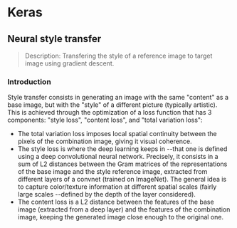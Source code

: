 # Keras  

## Neural style transfer  
> Description: Transfering the style of a reference image to target image using gradient descent.  

### Introduction  
Style transfer consists in generating an image with the same "content" as a base image, but with the "style" of a different picture (typically artistic).  
This is achieved through the optimization of a loss function that has 3 components: "style loss", "content loss", and "total variation loss":  
- The total variation loss imposes local spatial continuity between the pixels of the combination image, giving it visual coherence.  
- The style loss is where the deep learning keeps in --that one is defined using a deep convolutional neural network. Precisely, it consists in a sum of L2 distances between the Gram matrices of the representations of the base image and the style reference image, extracted from different layers of a convnet (trained on ImageNet). The general idea is to capture color/texture information at different spatial scales (fairly large scales --defined by the depth of the layer considered).  
- The content loss is a L2 distance between the features of the base image (extracted from a deep layer) and the features of the combination image, keeping the generated image close enough to the original one.  


